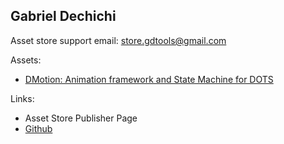 ## Gabriel Dechichi

Asset store support email: store.gdtools@gmail.com

Assets:

- [DMotion: Animation framework and State Machine for DOTS](https://github.com/gamedev-pro/dmotion)

Links:

- Asset Store Publisher Page
- [Github](https://github.com/gabrieldechichi)
